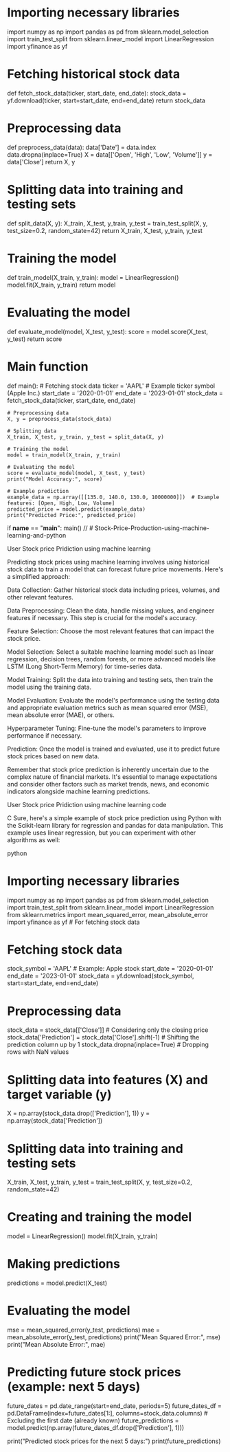 # Importing necessary libraries
import numpy as np
import pandas as pd
from sklearn.model_selection import train_test_split
from sklearn.linear_model import LinearRegression
import yfinance as yf

# Fetching historical stock data
def fetch_stock_data(ticker, start_date, end_date):
    stock_data = yf.download(ticker, start=start_date, end=end_date)
    return stock_data

# Preprocessing data
def preprocess_data(data):
    data['Date'] = data.index
    data.dropna(inplace=True)
    X = data[['Open', 'High', 'Low', 'Volume']]
    y = data['Close']
    return X, y

# Splitting data into training and testing sets
def split_data(X, y):
    X_train, X_test, y_train, y_test = train_test_split(X, y, test_size=0.2, random_state=42)
    return X_train, X_test, y_train, y_test

# Training the model
def train_model(X_train, y_train):
    model = LinearRegression()
    model.fit(X_train, y_train)
    return model

# Evaluating the model
def evaluate_model(model, X_test, y_test):
    score = model.score(X_test, y_test)
    return score

# Main function
def main():
    # Fetching stock data
    ticker = 'AAPL'  # Example ticker symbol (Apple Inc.)
    start_date = '2020-01-01'
    end_date = '2023-01-01'
    stock_data = fetch_stock_data(ticker, start_date, end_date)
    
    # Preprocessing data
    X, y = preprocess_data(stock_data)
    
    # Splitting data
    X_train, X_test, y_train, y_test = split_data(X, y)
    
    # Training the model
    model = train_model(X_train, y_train)
    
    # Evaluating the model
    score = evaluate_model(model, X_test, y_test)
    print("Model Accuracy:", score)

    # Example prediction
    example_data = np.array([[135.0, 140.0, 130.0, 10000000]])  # Example features: [Open, High, Low, Volume]
    predicted_price = model.predict(example_data)
    print("Predicted Price:", predicted_price)

if __name__ == "__main__":
    main()
 //   # Stock-Price-Production-using-machine-learning-and-python


User
Stock price Pridiction using machine learning 


Predicting stock prices using machine learning involves using historical stock data to train a model that can forecast future price movements. Here's a simplified approach:

Data Collection: Gather historical stock data including prices, volumes, and other relevant features.

Data Preprocessing: Clean the data, handle missing values, and engineer features if necessary. This step is crucial for the model's accuracy.

Feature Selection: Choose the most relevant features that can impact the stock price.

Model Selection: Select a suitable machine learning model such as linear regression, decision trees, random forests, or more advanced models like LSTM (Long Short-Term Memory) for time-series data.

Model Training: Split the data into training and testing sets, then train the model using the training data.

Model Evaluation: Evaluate the model's performance using the testing data and appropriate evaluation metrics such as mean squared error (MSE), mean absolute error (MAE), or others.

Hyperparameter Tuning: Fine-tune the model's parameters to improve performance if necessary.

Prediction: Once the model is trained and evaluated, use it to predict future stock prices based on new data.

Remember that stock price prediction is inherently uncertain due to the complex nature of financial markets. It's essential to manage expectations and consider other factors such as market trends, news, and economic indicators alongside machine learning predictions.



User
Stock price Pridiction using machine learning 
code

C
Sure, here's a simple example of stock price prediction using Python with the Scikit-learn library for regression and pandas for data manipulation. This example uses linear regression, but you can experiment with other algorithms as well:

python

# Importing necessary libraries
import numpy as np
import pandas as pd
from sklearn.model_selection import train_test_split
from sklearn.linear_model import LinearRegression
from sklearn.metrics import mean_squared_error, mean_absolute_error
import yfinance as yf  # For fetching stock data

# Fetching stock data
stock_symbol = 'AAPL'  # Example: Apple stock
start_date = '2020-01-01'
end_date = '2023-01-01'
stock_data = yf.download(stock_symbol, start=start_date, end=end_date)

# Preprocessing data
stock_data = stock_data[['Close']]  # Considering only the closing price
stock_data['Prediction'] = stock_data['Close'].shift(-1)  # Shifting the prediction column up by 1
stock_data.dropna(inplace=True)  # Dropping rows with NaN values

# Splitting data into features (X) and target variable (y)
X = np.array(stock_data.drop(['Prediction'], 1))
y = np.array(stock_data['Prediction'])

# Splitting data into training and testing sets
X_train, X_test, y_train, y_test = train_test_split(X, y, test_size=0.2, random_state=42)

# Creating and training the model
model = LinearRegression()
model.fit(X_train, y_train)

# Making predictions
predictions = model.predict(X_test)

# Evaluating the model
mse = mean_squared_error(y_test, predictions)
mae = mean_absolute_error(y_test, predictions)
print("Mean Squared Error:", mse)
print("Mean Absolute Error:", mae)

# Predicting future stock prices (example: next 5 days)
future_dates = pd.date_range(start=end_date, periods=5)
future_dates_df = pd.DataFrame(index=future_dates[1:], columns=stock_data.columns)  # Excluding the first date (already known)
future_predictions = model.predict(np.array(future_dates_df.drop(['Prediction'], 1)))

print("Predicted stock prices for the next 5 days:")
print(future_predictions)
